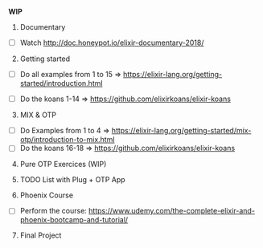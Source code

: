 **WIP**

1) Documentary

- [ ] Watch http://doc.honeypot.io/elixir-documentary-2018/

2) Getting started

- [ ] Do all examples from 1 to 15 => https://elixir-lang.org/getting-started/introduction.html

- [ ] Do the koans 1-14 => https://github.com/elixirkoans/elixir-koans


3) MIX & OTP

- [ ] Do Examples from 1 to 4 => https://elixir-lang.org/getting-started/mix-otp/introduction-to-mix.html
- [ ] Do the koans 16-18 => https://github.com/elixirkoans/elixir-koans

4) Pure OTP Exercices (WIP)

5) TODO List with Plug + OTP App

6) Phoenix Course

- [ ] Perform the course: https://www.udemy.com/the-complete-elixir-and-phoenix-bootcamp-and-tutorial/

7) Final Project
